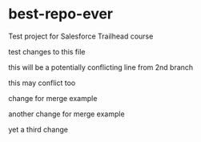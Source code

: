 # best-repo-ever
Test project for Salesforce Trailhead course

test changes to this file

this will be a potentially conflicting line from 2nd branch

this may conflict too

change for merge example


another change for merge example

yet a third change



